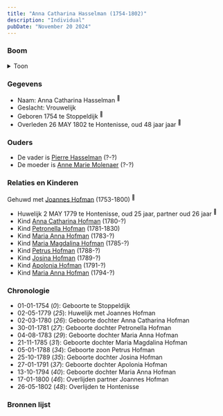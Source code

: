 ```yaml
---
title: "Anna Catharina Hasselman (1754-1802)"
description: "Individual"
pubDate: "November 20 2024"
---
```


### Boom
<details><summary>Toon</summary>

![test](https://www.plantuml.com/plantuml/svg/hLRVJzim47xtNt62XpqX9KtIfAW22gDZbGg8mQHfcf3R76rMnwviLwX2_TztQGq5jnCfsqkLky_szzqFdtjYBDTsLWfc9eMSSirB6F3XPAJLJEPdIYWDLdDf249fsRZ84OQ57WfSVMCvjNCeiHoWDYkNiQXHsVaKsQjJXu8R0qyC04wLpb7VZelXHA8nxNR92tbq115RCFO9hfTKXgrsx5qNg3N21HaeIYxtW1lu6WH14WBidqVTf7jAvpuz52Zo1RGF1tmmlnyeQmKU7i4n7B_2p6Gcn3sN-VrGAsC6YWIuHOjdmewK27sk2_fL0YL7lUPi46Vtz3mwZ_uhP_lm4VEyaACAMB9rYItCO5yKex6Ten3gaHWNp4L-SE1MC2ThxN0xoL51SSXU1SRXZDinnKPVcncDGtWfnljHXcaImpUhfbE2Yz-JzqDkDA7V-G5X5ZJWGacBiY09LTMTmfxYb7n3uCCRNK6TIfEU26uK2aJxlfOmXLxdij8IlDMofIADbUmqRQrBqzmipL_IxCLIguCgnXjYp0BuJF8vNT8TE-eQhIO_xVKLH44T1RHgcPyq2tUG447lhafgj3sfrQtYi4oGdvQeZgWOEdTVAatHHzEoKj3devoBRTM9QrKdXCkhxvMEv5_ACzjizAHEeoVFbSa-ojvJPblmpLh19t1rTblHj-0MzPX6vAu3TahlYYms-TDQ_ExYfgrT6dDB4snjmwoEX31oAMZ5EqjmS_PvN3UP6t1hXnilRdmttjfHuE6HPyUUdNYsVtxgsQi7XQRKmKzwpNEKlrw8tV3m05BWBh0FnCnTAHz8c6js7t3PQ6u0ANCDuWCPOoSeS_e7ymS0)
</details>

### Gegevens
- Naam: Anna Catharina Hasselman <sup><a href="../s00056/" style="text-decoration:none" title="Doopinschrijving Petronella Hofman 31-01-1781">:link:</a></sup>
- Geslacht: Vrouwelijk
- Geboren 1754 te Stoppeldijk <sup><a href="../s00056/" style="text-decoration:none" title="Doopinschrijving Petronella Hofman 31-01-1781">:link:</a></sup>
- Overleden 26 MAY 1802 te Hontenisse, oud 48 jaar jaar <sup><a href="../s00069/" style="text-decoration:none" title="Overlijden Anne Catharine Asselman 26-5-1802">:link:</a></sup>

### Ouders
- De vader is [Pierre Hasselman](../i00051/) (?-?)
- De moeder is [Anne Marie Molenaer](../i00052/) (?-?)

### Relaties en Kinderen

Gehuwd met [Joannes Hofman](../i00040/) (1753-1800) <sup><a href="../s00060/" style="text-decoration:none" title="Huwelijk Jan Hofman en Anna Catharina Hasselman 02-05-1779 ">:link:</a></sup>
- Huwelijk 2 MAY 1779 te Hontenisse, oud 25 jaar, partner oud 26 jaar <sup><a href="../s00060/" style="text-decoration:none" title="Huwelijk Jan Hofman en Anna Catharina Hasselman 02-05-1779 ">:link:</a></sup>
- Kind [Anna Catharina Hofman](../i00042/) (1780-?)
- Kind [Petronella Hofman](../i00030/) (1781-1830)
- Kind [Maria Anna Hofman](../i00043/) (1783-?)
- Kind [Maria Magdalina Hofman](../i00044/) (1785-?)
- Kind [Petrus Hofman](../i00045/) (1788-?)
- Kind [Josina Hofman](../i00046/) (1789-?)
- Kind [Apolonia Hofman](../i00047/) (1791-?)
- Kind [Maria Anna Hofman](../i00048/) (1794-?)

### Chronologie
- 01-01-1754 (<i>0</i>): Geboorte te Stoppeldijk
- 02-05-1779 (<i>25</i>): Huwelijk met Joannes Hofman
- 02-03-1780 (<i>26</i>): Geboorte dochter Anna Catharina Hofman
- 30-01-1781 (<i>27</i>): Geboorte dochter Petronella Hofman
- 04-08-1783 (<i>29</i>): Geboorte dochter Maria Anna Hofman
- 21-11-1785 (<i>31</i>): Geboorte dochter Maria Magdalina Hofman
- 05-01-1788 (<i>34</i>): Geboorte zoon Petrus Hofman
- 25-10-1789 (<i>35</i>): Geboorte dochter Josina Hofman
- 27-01-1791 (<i>37</i>): Geboorte dochter Apolonia Hofman
- 13-10-1794 (<i>40</i>): Geboorte dochter Maria Anna Hofman
- 17-01-1800 (<i>46</i>): Overlijden partner Joannes Hofman
- 26-05-1802 (<i>48</i>): Overlijden te Hontenisse

### Bronnen lijst